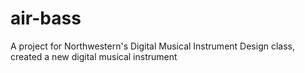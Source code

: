 # air-bass
A project for Northwestern's Digital Musical Instrument Design class, created a new digital musical instrument
